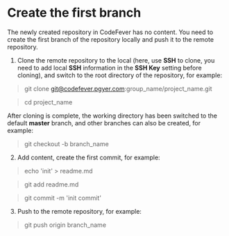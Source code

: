 # Create the first branch

The newly created repository in CodeFever has no content. You need to create the first branch of the repository locally and push it to the remote repository.

1. Clone the remote repository to the local (here, use **SSH** to clone, you need to add local **SSH** information in the **SSH Key** setting before cloning), and switch to the root directory of the repository, for example:

> git clone git@codefever.pgyer.com:group_name/project_name.git

> cd project_name

After cloning is complete, the working directory has been switched to the default **master** branch, and other branches can also be created, for example:

> git checkout -b branch_name

2. Add content, create the first commit, for example:

> echo 'init' > readme.md

> git add readme.md

> git commit -m 'init commit'

3. Push to the remote repository, for example:

> git push origin branch_name
